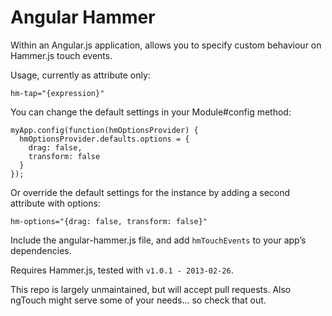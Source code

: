 
Angular Hammer 
===============

Within an Angular.js application, allows you to specify custom behaviour on Hammer.js touch events.

Usage, currently as attribute only:

    hm-tap="{expression}"

You can change the default settings in your Module#config method:

    myApp.config(function(hmOptionsProvider) {
      hmOptionsProvider.defaults.options = {
        drag: false,
        transform: false
      }
    });

Or override the default settings for the instance by adding a second attribute with options:

    hm-options="{drag: false, transform: false}"

Include the angular-hammer.js file, and add `hmTouchEvents` to your app’s dependencies.

Requires Hammer.js, tested with `v1.0.1 - 2013-02-26`.

This repo is largely unmaintained, but will accept pull requests. Also ngTouch might serve some of your needs... so check that out.
